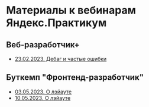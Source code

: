 # Материалы к вебинарам Яндекс.Практикум

## Веб-разработчик+

- [23.02.2023. Дебаг и частые ошибки](https://github.com/agmitron/praktikum/tree/master/23.02.2023)

## Буткемп "Фронтенд-разработчик"

- [03.05.2023. О лэйауте](https://github.com/agmitron/praktikum/tree/master/03.05.2023)
- [10.05.2023. О лэйауте](https://github.com/agmitron/praktikum/tree/master/10.05.2023)
